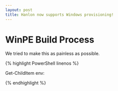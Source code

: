 ```yaml
---
layout: post
title: Hanlon now supports Windows provisioning!
---
```


# WinPE Build Process

We tried to make this as painless as possible.  




{% highlight PowerShell linenos %}

Get-ChildItem env:

{% endhighlight %}
